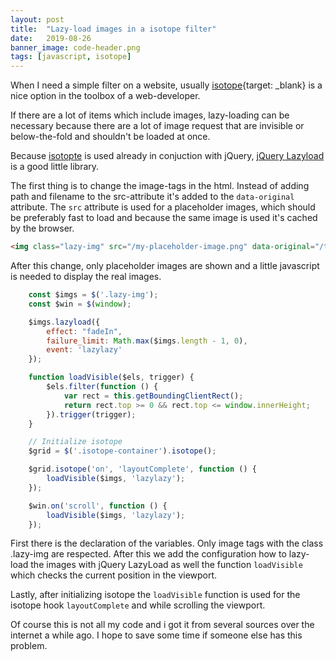 ```yaml
---
layout: post
title:  "Lazy-load images in a isotope filter"
date:   2019-08-26
banner_image: code-header.png
tags: [javascript, isotope]
---
```


When I need a simple filter on a website, usually [isotope](https://isotope.metafizzy.co){target: _blank} is a nice option in the toolbox of a web-developer. 

If there are a lot of items which include images, lazy-loading can be necessary because there are a lot of image request that are invisible or below-the-fold and shouldn't be loaded at once.

<!--more-->

Because [isotopte](https://isotope.metafizzy.co/) is used already in conjuction with jQuery, [jQuery Lazyload](https://appelsiini.net/projects/lazyload/) is a good little library.

The first thing is to change the image-tags in the html. Instead of adding path and filename to the src-attribute it's added to the ```data-original``` attribute. The ```src``` attribute is used for a placeholder images, which should be preferably fast to load and because the same image is used it's cached by the browser. 

```html
<img class="lazy-img" src="/my-placeholder-image.png" data-original="/the-image-to-lazy-load.png" />
```

After this change, only placeholder images are shown and a little javascript is needed to display the real images. 

```javascript
	const $imgs = $('.lazy-img');
	const $win = $(window);

	$imgs.lazyload({
		effect: "fadeIn",
		failure_limit: Math.max($imgs.length - 1, 0),
		event: 'lazylazy'
	});

	function loadVisible($els, trigger) {
		$els.filter(function () {
			var rect = this.getBoundingClientRect();
			return rect.top >= 0 && rect.top <= window.innerHeight;
		}).trigger(trigger);
	}

	// Initialize isotope
	$grid = $('.isotope-container').isotope();

	$grid.isotope('on', 'layoutComplete', function () {
		loadVisible($imgs, 'lazylazy');
	});

	$win.on('scroll', function () {
		loadVisible($imgs, 'lazylazy');
	});
```

First there is the declaration of the variables. Only image tags with the class .lazy-img are respected. After this we add the configuration how to lazy-load the images with jQuery LazyLoad as well the function ```loadVisible``` which checks the current position in the viewport.

Lastly, after initializing isotope the ```loadVisible``` function is used for the isotope hook ```layoutComplete``` and while scrolling the viewport.

Of course this is not all my code and i got it from several sources over the internet a while ago. I hope to save some time if someone else has this problem.
